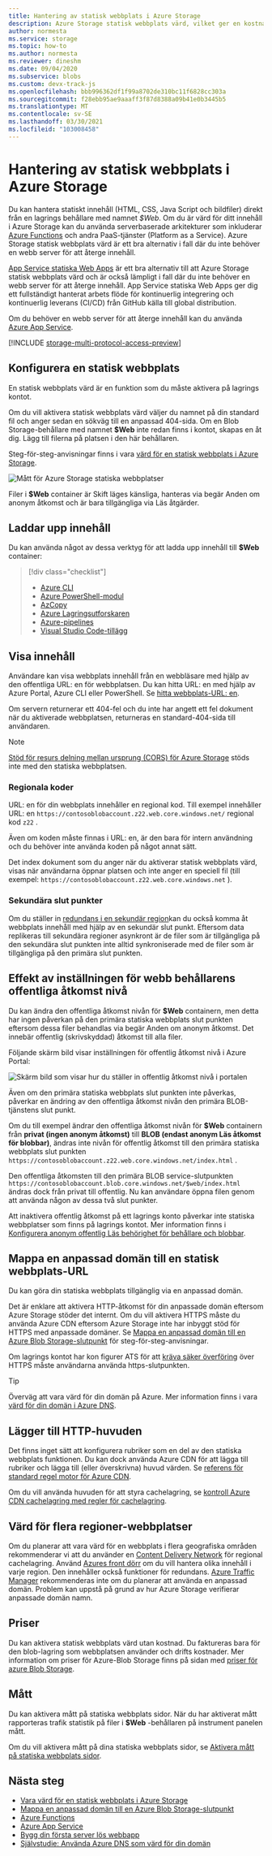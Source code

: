 ```yaml
---
title: Hantering av statisk webbplats i Azure Storage
description: Azure Storage statisk webbplats värd, vilket ger en kostnads effektiv och skalbar lösning för moderna webb program.
author: normesta
ms.service: storage
ms.topic: how-to
ms.author: normesta
ms.reviewer: dineshm
ms.date: 09/04/2020
ms.subservice: blobs
ms.custom: devx-track-js
ms.openlocfilehash: bbb996362df1f99a8702de310bc11f6828cc303a
ms.sourcegitcommit: f28ebb95ae9aaaff3f87d8388a09b41e0b3445b5
ms.translationtype: MT
ms.contentlocale: sv-SE
ms.lasthandoff: 03/30/2021
ms.locfileid: "103008458"
---
```

# <a name="static-website-hosting-in-azure-storage"></a>Hantering av statisk webbplats i Azure Storage

Du kan hantera statiskt innehåll (HTML, CSS, Java Script och bildfiler) direkt från en lagrings behållare med namnet *$Web*. Om du är värd för ditt innehåll i Azure Storage kan du använda serverbaserade arkitekturer som inkluderar [Azure Functions](../../azure-functions/functions-overview.md) och andra PaaS-tjänster (Platform as a Service). Azure Storage statisk webbplats värd är ett bra alternativ i fall där du inte behöver en webb server för att återge innehåll.

[App Service statiska Web Apps](https://azure.microsoft.com/services/app-service/static/) är ett bra alternativ till att Azure Storage statisk webbplats värd och är också lämpligt i fall där du inte behöver en webb server för att återge innehåll. App Service statiska Web Apps ger dig ett fullständigt hanterat arbets flöde för kontinuerlig integrering och kontinuerlig leverans (CI/CD) från GitHub källa till global distribution.

Om du behöver en webb server för att återge innehåll kan du använda [Azure App Service](https://azure.microsoft.com/services/app-service/).

[!INCLUDE [storage-multi-protocol-access-preview](../../../includes/storage-multi-protocol-access-preview.md)]

## <a name="setting-up-a-static-website"></a>Konfigurera en statisk webbplats

En statisk webbplats värd är en funktion som du måste aktivera på lagrings kontot.

Om du vill aktivera statisk webbplats värd väljer du namnet på din standard fil och anger sedan en sökväg till en anpassad 404-sida. Om en Blob Storage-behållare med namnet **$Web** inte redan finns i kontot, skapas en åt dig. Lägg till filerna på platsen i den här behållaren.

Steg-för-steg-anvisningar finns i vara [värd för en statisk webbplats i Azure Storage](storage-blob-static-website-how-to.md).

![Mått för Azure Storage statiska webbplatser](./media/storage-blob-static-website/storage-blob-static-website-blob-container.png)

Filer i **$Web** container är Skift läges känsliga, hanteras via begär Anden om anonym åtkomst och är bara tillgängliga via Läs åtgärder.

## <a name="uploading-content"></a>Laddar upp innehåll

Du kan använda något av dessa verktyg för att ladda upp innehåll till **$Web** container:

> [!div class="checklist"]
> * [Azure CLI](storage-blob-static-website-how-to.md?tabs=azure-cli)
> * [Azure PowerShell-modul](storage-blob-static-website-how-to.md?tabs=azure-powershell)
> * [AzCopy](../common/storage-use-azcopy-v10.md)
> * [Azure Lagringsutforskaren](https://azure.microsoft.com/features/storage-explorer/)
> * [Azure-pipelines](https://azure.microsoft.com/services/devops/pipelines/)
> * [Visual Studio Code-tillägg](/azure/developer/javascript/tutorial-vscode-static-website-node-01)

## <a name="viewing-content"></a>Visa innehåll

Användare kan visa webbplats innehåll från en webbläsare med hjälp av den offentliga URL: en för webbplatsen. Du kan hitta URL: en med hjälp av Azure Portal, Azure CLI eller PowerShell. Se [hitta webbplats-URL: en](storage-blob-static-website-how-to.md#portal-find-url).

Om servern returnerar ett 404-fel och du inte har angett ett fel dokument när du aktiverade webbplatsen, returneras en standard-404-sida till användaren.

> [!NOTE]
> [Stöd för resurs delning mellan ursprung (CORS) för Azure Storage](/rest/api/storageservices/cross-origin-resource-sharing--cors--support-for-the-azure-storage-services) stöds inte med den statiska webbplatsen.

### <a name="regional-codes"></a>Regionala koder

URL: en för din webbplats innehåller en regional kod. Till exempel innehåller URL: en `https://contosoblobaccount.z22.web.core.windows.net/` regional kod `z22` .

Även om koden måste finnas i URL: en, är den bara för intern användning och du behöver inte använda koden på något annat sätt.

Det index dokument som du anger när du aktiverar statisk webbplats värd, visas när användarna öppnar platsen och inte anger en speciell fil (till exempel: `https://contosoblobaccount.z22.web.core.windows.net` ).

### <a name="secondary-endpoints"></a>Sekundära slut punkter

Om du ställer in [redundans i en sekundär region](../common/storage-redundancy.md#redundancy-in-a-secondary-region)kan du också komma åt webbplats innehåll med hjälp av en sekundär slut punkt. Eftersom data replikeras till sekundära regioner asynkront är de filer som är tillgängliga på den sekundära slut punkten inte alltid synkroniserade med de filer som är tillgängliga på den primära slut punkten.

## <a name="impact-of-the-setting-the-public-access-level-of-the-web-container"></a>Effekt av inställningen för webb behållarens offentliga åtkomst nivå

Du kan ändra den offentliga åtkomst nivån för **$Web** containern, men detta har ingen påverkan på den primära statiska webbplats slut punkten eftersom dessa filer behandlas via begär Anden om anonym åtkomst. Det innebär offentlig (skrivskyddad) åtkomst till alla filer.

Följande skärm bild visar inställningen för offentlig åtkomst nivå i Azure Portal:

![Skärm bild som visar hur du ställer in offentlig åtkomst nivå i portalen](./media/anonymous-read-access-configure/configure-public-access-container.png)

Även om den primära statiska webbplats slut punkten inte påverkas, påverkar en ändring av den offentliga åtkomst nivån den primära BLOB-tjänstens slut punkt.

Om du till exempel ändrar den offentliga åtkomst nivån för **$Web** containern från **privat (ingen anonym åtkomst)** till **BLOB (endast anonym Läs åtkomst för blobbar)**, ändras inte nivån för offentlig åtkomst till den primära statiska webbplats slut punkten `https://contosoblobaccount.z22.web.core.windows.net/index.html` .

Den offentliga åtkomsten till den primära BLOB service-slutpunkten `https://contosoblobaccount.blob.core.windows.net/$web/index.html` ändras dock från privat till offentlig. Nu kan användare öppna filen genom att använda någon av dessa två slut punkter.

Att inaktivera offentlig åtkomst på ett lagrings konto påverkar inte statiska webbplatser som finns på lagrings kontot. Mer information finns i [Konfigurera anonym offentlig Läs behörighet för behållare och blobbar](anonymous-read-access-configure.md).

## <a name="mapping-a-custom-domain-to-a-static-website-url"></a>Mappa en anpassad domän till en statisk webbplats-URL

Du kan göra din statiska webbplats tillgänglig via en anpassad domän.

Det är enklare att aktivera HTTP-åtkomst för din anpassade domän eftersom Azure Storage stöder det internt. Om du vill aktivera HTTPS måste du använda Azure CDN eftersom Azure Storage inte har inbyggt stöd för HTTPS med anpassade domäner. Se [Mappa en anpassad domän till en Azure Blob Storage-slutpunkt](storage-custom-domain-name.md) för steg-för-steg-anvisningar.

Om lagrings kontot har kon figurer ATS för att [kräva säker överföring](../common/storage-require-secure-transfer.md) över HTTPS måste användarna använda https-slutpunkten.

> [!TIP]
> Överväg att vara värd för din domän på Azure. Mer information finns i vara [värd för din domän i Azure DNS](../../dns/dns-delegate-domain-azure-dns.md).

## <a name="adding-http-headers"></a>Lägger till HTTP-huvuden

Det finns inget sätt att konfigurera rubriker som en del av den statiska webbplats funktionen. Du kan dock använda Azure CDN för att lägga till rubriker och lägga till (eller överskrivna) huvud värden. Se [referens för standard regel motor för Azure CDN](../../cdn/cdn-standard-rules-engine-reference.md).

Om du vill använda huvuden för att styra cachelagring, se [kontroll Azure CDN cachelagring med regler för cachelagring](../../cdn/cdn-caching-rules.md).

## <a name="multi-region-website-hosting"></a>Värd för flera regioner-webbplatser

Om du planerar att vara värd för en webbplats i flera geografiska områden rekommenderar vi att du använder en [Content Delivery Network](../../cdn/index.yml) för regional cachelagring. Använd [Azures front dörr](../../frontdoor/index.yml) om du vill hantera olika innehåll i varje region. Den innehåller också funktioner för redundans. [Azure Traffic Manager](../../traffic-manager/index.yml) rekommenderas inte om du planerar att använda en anpassad domän. Problem kan uppstå på grund av hur Azure Storage verifierar anpassade domän namn.


## <a name="pricing"></a>Priser

Du kan aktivera statisk webbplats värd utan kostnad. Du faktureras bara för den blob-lagring som webbplatsen använder och drifts kostnader. Mer information om priser för Azure-Blob Storage finns på sidan med [priser för azure Blob Storage](https://azure.microsoft.com/pricing/details/storage/blobs/).

## <a name="metrics"></a>Mått

Du kan aktivera mått på statiska webbplats sidor. När du har aktiverat mått rapporteras trafik statistik på filer i **$Web** -behållaren på instrument panelen mått.

Om du vill aktivera mått på dina statiska webbplats sidor, se [Aktivera mått på statiska webbplats sidor](storage-blob-static-website-how-to.md#metrics).

## <a name="next-steps"></a>Nästa steg

* [Vara värd för en statisk webbplats i Azure Storage](storage-blob-static-website-how-to.md)
* [Mappa en anpassad domän till en Azure Blob Storage-slutpunkt](storage-custom-domain-name.md)
* [Azure Functions](../../azure-functions/functions-overview.md)
* [Azure App Service](../../app-service/overview.md)
* [Bygg din första server lös webbapp](/azure/functions/tutorial-static-website-serverless-api-with-database)
* [Självstudie: Använda Azure DNS som värd för din domän](../../dns/dns-delegate-domain-azure-dns.md)